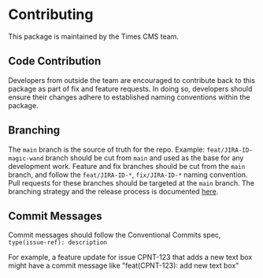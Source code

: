 # Contributing

This package is maintained by the Times CMS team.

## Code Contribution

Developers from outside the team are encouraged to contribute back to this package as part of fix and feature requests. In doing so, developers should ensure their changes adhere to established naming conventions within the package.

## Branching

The `main` branch is the source of truth for the repo. Example: `feat/JIRA-ID-magic-wand` branch should be cut from `main` and used as the base for any development work. Feature and fix branches should be cut from the `main` branch, and follow the `feat/JIRA-ID-*`, `fix/JIRA-ID-*` naming convention. Pull requests for these branches should be targeted at the `main` branch. The branching strategy and the release process is documented [here](https://nidigitalsolutions.jira.com/wiki/spaces/NCP/pages/2329149445/Branching+and+Deployment).

## Commit Messages

Commit messages should follow the Conventional Commits spec, `type(issue-ref): description`

For example, a feature update for issue CPNT-123 that adds a new text box might have a commit message like "feat(CPNT-123): add new text box"
